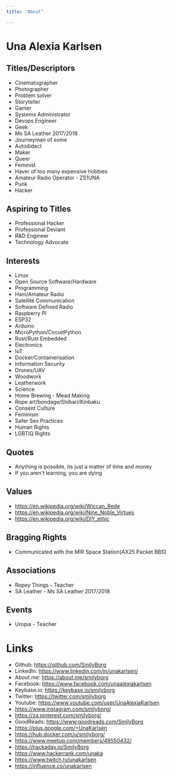 ```yaml
---
title: "About"

---
```


# Una Alexia Karlsen

## Titles/Descriptors
- Cinematographer
- Photographer
- Problem solver
- Storyteller
- Gamer
- Systems Administrator
- Devops Engineer
- Geek
- Ms SA Leather 2017/2018
- Journeyman of some
- Autodidact
- Maker
- Queer
- Feminist
- Haver of too many expensive hobbies
- Amateur Radio Operator - ZS1UNA
- Punk
- Hacker

## Aspiring to Titles
- Professional Hacker
- Professional Deviant
- R&D Engineer
- Technology Advocate

## Interests
- Linux
- Open Source Software/Hardware
- Programming
- Ham/Amateur Radio
- Satellite Communication
- Software Defined Radio
- Raspberry Pi
- ESP32
- Arduino
- MicroPython/CircuitPython
- Rust/Rust Embedded
- Electronics
- IoT
- Docker/Containerisation
- Information Security
- Drones/UAV
- Woodwork
- Leatherwork
- Science
- Home Brewing - Mead Making
- Rope art/bondage/Shibari/Kinbaku
- Consent Culture
- Feminism
- Safer Sex Practices
- Human Rights
- LGBTIQ Rights

## Quotes
- Anything is possible, its just a matter of time and money
- If you aren't learning, you are dying


## Values
- https://en.wikipedia.org/wiki/Wiccan_Rede
- https://en.wikipedia.org/wiki/Nine_Noble_Virtues
- https://en.wikipedia.org/wiki/DIY_ethic

## Bragging Rights
- Communicated with the MIR Space Station(AX25 Packet BBS)

## Associations
- Ropey Things - Teacher
- SA Leather - Ms SA Leather 2017/2018

## Events
- Uropia - Teacher

# Links
- Github: https://github.com/SmilyBorg
- LinkedIn: https://www.linkedin.com/in/unakarlsen/
- About.me: https://about.me/smilyborg
- Facebook: https://www.facebook.com/unaalexiakarlsen
- Keybase.io: https://keybase.io/smilyborg
- Twitter: https://twitter.com/smilyborg
- Youtube: https://www.youtube.com/user/UnaAlexiaKarlsen
- https://www.instagram.com/smilyborg/
- https://za.pinterest.com/smilyborg/
- GoodReads: https://www.goodreads.com/SmilyBorg
- https://plus.google.com/+UnaKarlsen
- https://hub.docker.com/u/smilyborg/
- https://www.meetup.com/members/49550432/
- https://hackaday.io/SmilyBorg
- https://www.hackerrank.com/unaka
- https://www.twitch.tv/unakarlsen
- https://influence.co/unakarlsen
